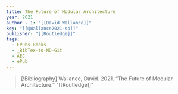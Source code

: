 ```yaml
---
title: The Future of Modular Architecture
year: 2021
author - 1: "[[David Wallance]]"
key: "[[@Wallance2021-so]]"
publisher: "[[Routledge]]"
tags:
  - EPubs-Books
  - _BibTex-to-MD-Git
  - AEC
  - ePub
---
```


> [!Bibliography]
> Wallance, David. 2021. “The Future of Modular Architecture.” "[[Routledge]]"